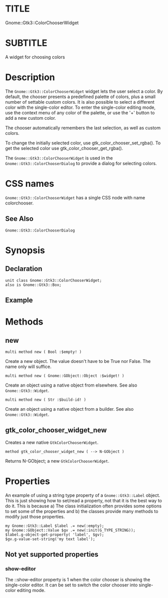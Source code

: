 TITLE
=====

Gnome::Gtk3::ColorChooserWidget

SUBTITLE
========

A widget for choosing colors

Description
===========

The `Gnome::Gtk3::ColorChooserWidget` widget lets the user select a color. By default, the chooser presents a predefined palette of colors, plus a small number of settable custom colors. It is also possible to select a different color with the single-color editor. To enter the single-color editing mode, use the context menu of any color of the palette, or use the '+' button to add a new custom color.

The chooser automatically remembers the last selection, as well as custom colors.

To change the initially selected color, use gtk_color_chooser_set_rgba(). To get the selected color use gtk_color_chooser_get_rgba().

The `Gnome::Gtk3::ColorChooserWidget` is used in the `Gnome::Gtk3::ColorChooserDialog` to provide a dialog for selecting colors.

# CSS names

`Gnome::Gtk3::ColorChooserWidget` has a single CSS node with name colorchooser.

See Also
--------

`Gnome::Gtk3::ColorChooserDialog`

Synopsis
========

Declaration
-----------

    unit class Gnome::Gtk3::ColorChooserWidget;
    also is Gnome::Gtk3::Box;

Example
-------

Methods
=======

new
---

    multi method new ( Bool :$empty! )

Create a new object. The value doesn't have to be True nor False. The name only will suffice.

    multi method new ( Gnome::GObject::Object :$widget! )

Create an object using a native object from elsewhere. See also `Gnome::Gtk3::Widget`.

    multi method new ( Str :$build-id! )

Create an object using a native object from a builder. See also `Gnome::Gtk3::Widget`.

gtk_color_chooser_widget_new
----------------------------

Creates a new native `GtkColorChooserWidget`.

    method gtk_color_chooser_widget_new ( --> N-GObject )

Returns N-GObject; a new `GtkColorChooserWidget`.

Properties
==========

An example of using a string type property of a `Gnome::Gtk3::Label` object. This is just showing how to set/read a property, not that it is the best way to do it. This is because a) The class initialization often provides some options to set some of the properties and b) the classes provide many methods to modify just those properties.

    my Gnome::Gtk3::Label $label .= new(:empty);
    my Gnome::GObject::Value $gv .= new(:init(G_TYPE_STRING));
    $label.g-object-get-property( 'label', $gv);
    $gv.g-value-set-string('my text label');

Not yet supported properties
----------------------------

### show-editor

The ::show-editor property is 1 when the color chooser is showing the single-color editor. It can be set to switch the color chooser into single-color editing mode.

